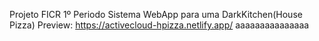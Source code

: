Projeto FICR 1º Periodo
Sistema WebApp para uma DarkKitchen(House Pizza)
Preview: https://activecloud-hpizza.netlify.app/
aaaaaaaaaaaaaaa